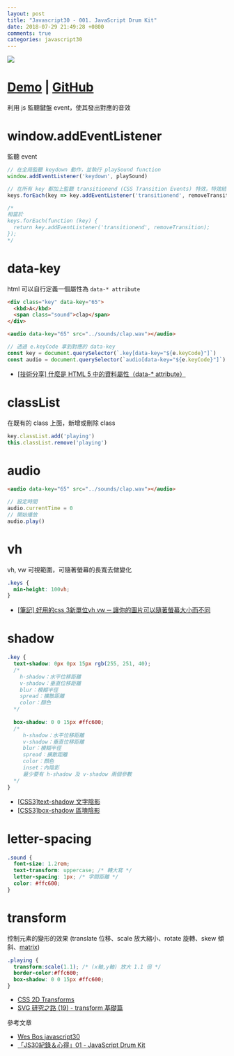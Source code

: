 ```yaml
---
layout: post
title: "Javascript30 - 001. JavaScript Drum Kit"
date: 2018-07-29 21:49:28 +0800
comments: true
categories: javascript30
---
```


![](https://mgleon08.github.io/JavaScript30/001.JavaScript-Drum-Kit/images/thumbnail.png)

<!-- more -->

# [Demo](https://mgleon08.github.io/JavaScript30/001.JavaScript-Drum-Kit/index.html) | [GitHub](https://github.com/mgleon08/JavaScript30/tree/master/001.JavaScript-Drum-Kit)
利用 js 監聽鍵盤 event，使其發出對應的音效

# window.addEventListener

監聽 event

```js
// 在全局監聽 keydown 動作，並執行 playSound function
window.addEventListener('keydown', playSound)

// 在所有 key 都加上監聽 transitionend (CSS Transition Events) 特效，特效結束後就執行 removeTransition function
keys.forEach(key => key.addEventListener('transitionend', removeTransition))

/*
相當於
keys.forEach(function (key) {
  return key.addEventListener('transitionend', removeTransition);
});
*/
```

# data-key

html 可以自行定義一個屬性為 `data-* attribute`

```html
<div class="key" data-key="65">
  <kbd>A</kbd>
  <span class="sound">clap</span>
</div>

<audio data-key="65" src="../sounds/clap.wav"></audio>
```

```js
// 透過 e.keyCode 拿到對應的 data-key
const key = document.querySelector(`.key[data-key="${e.keyCode}"]`)
const audio = document.querySelector(`audio[data-key="${e.keyCode}"]`)
```

* [[技術分享] 什麼是 HTML 5 中的資料屬性（data-* attribute）](https://pjchender.blogspot.com/2017/01/html-5-data-attribute.html)

# classList

在既有的 class 上面，新增或刪除 class

```js
key.classList.add('playing')
this.classList.remove('playing')
```

# audio

```html
<audio data-key="65" src="../sounds/clap.wav"></audio>
```

```js
// 設定時間
audio.currentTime = 0
// 開始播放
audio.play()
```

# vh

vh, vw 可視範圍，可隨著螢幕的長寬去做變化

```css
.keys {
  min-height: 100vh;
}
```

* [[筆記] 好用的css 3新單位vh vw ─ 讓你的圖片可以隨著螢幕大小而不同](https://pjchender.blogspot.com/2015/04/css-3vh-vw.html)

# shadow

```css
.key {
  text-shadow: 0px 0px 15px rgb(255, 251, 40); 
  /* 
    h-shadow：水平位移距離
    v-shadow：垂直位移距離
    blur：模糊半徑
    spread：擴散距離
    color：顏色 
  */
  
  box-shadow: 0 0 15px #ffc600;
  /* 
     h-shadow：水平位移距離
     v-shadow：垂直位移距離
     blur：模糊半徑
     spread：擴散距離
     color：顏色
     inset：內陰影
     最少要有 h-shadow 及 v-shadow 兩個參數
  */
}
```

* [[CSS3]text-shadow 文字陰影](https://abgne.tw/css/css3-lab/css3-text-shadow.html)
* [[CSS3]box-shadow 區塊陰影](https://abgne.tw/css/css3-lab/css3-box-shadow.html)

# letter-spacing

```css
.sound {
  font-size: 1.2rem;
  text-transform: uppercase; /* 轉大寫 */
  letter-spacing: 1px; /* 字間距離 */
  color: #ffc600;
}
```

# transform

控制元素的變形的效果 (translate 位移、scale 放大縮小、rotate 旋轉、skew 傾斜、[matrix](http://www.oxxostudio.tw/articles/201409/svg-20-transform-matrix.html))

```css
.playing {
  transform:scale(1.1); /* (x軸,y軸) 放大 1.1 倍 */
  border-color:#ffc600;
  box-shadow: 0 0 15px #ffc600;
}
```

* [CSS 2D Transforms](https://www.w3schools.com/css/css3_2dtransforms.asp)
* [SVG 研究之路 (19) - transform 基礎篇](http://www.oxxostudio.tw/articles/201409/svg-19-transform.html)

參考文章

* [Wes Bos javascript30](https://javascript30.com/)
* [「JS30紀錄＆心得」01 - JavaScript Drum Kit](https://guahsu.io/2017/05/JavaScript30-01-Java-Script-Drum-Kit/)
